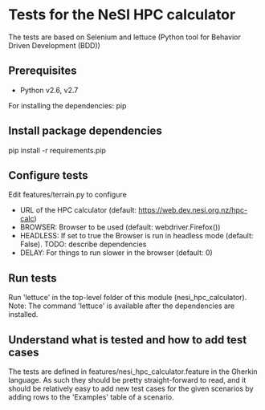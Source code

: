 Tests for the NeSI HPC calculator
=================================

The tests are based on Selenium and lettuce (Python tool for Behavior Driven Development (BDD))

Prerequisites
-------------
* Python v2.6, v2.7

For installing the dependencies: pip

Install package dependencies
----------------------------
pip install -r requirements.pip

Configure tests
---------------
Edit features/terrain.py to configure
* URL of the HPC calculator (default: https://web.dev.nesi.org.nz/hpc-calc)
* BROWSER: Browser to be used (default: webdriver.Firefox())
* HEADLESS: If set to true the Browser is run in headless mode (default: False). TODO: describe dependencies
* DELAY: For things to run slower in the browser (default: 0)

Run tests
---------
Run 'lettuce' in the top-level folder of this module (nesi_hpc_calculator).
Note: The command 'lettuce' is available after the dependencies are installed.

Understand what is tested and how to add test cases
---------------------------------------------------
The tests are defined in features/nesi_hpc_calculator.feature in the Gherkin language.
As such they should be pretty straight-forward to read, and it should be relatively easy to add
new test cases for the given scenarios by adding rows to the 'Examples' table of a scenario.


